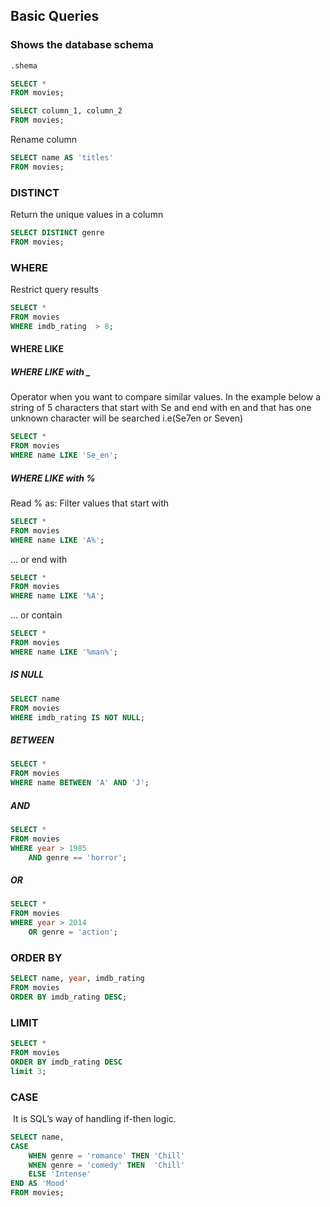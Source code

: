 
## Basic Queries


### Shows the database schema
```sql
.shema
```


```sql
SELECT *
FROM movies;
```


```sql
SELECT column_1, column_2
FROM movies;
```

 Rename column
```sql
SELECT name AS 'titles'
FROM movies;
```

### DISTINCT

Return the unique values in a column

```sql
SELECT DISTINCT genre
FROM movies;
```

### WHERE

Restrict query results 

```sql
SELECT *
FROM movies
WHERE imdb_rating  > 8;
```

#### WHERE LIKE

##### WHERE LIKE with _

Operator when you want to compare similar values. In the example below a string of 5 
characters that start with Se and end with en and that has one unknown character will be searched i.e(Se7en or Seven)


```sql
SELECT *
FROM movies
WHERE name LIKE 'Se_en';
```

##### WHERE LIKE with %

Read % as: Filter values that start with

```sql
SELECT *
FROM movies
WHERE name LIKE 'A%';
```

... or end with


```sql
SELECT *
FROM movies
WHERE name LIKE '%A';
```

... or contain

```sql
SELECT *
FROM movies
WHERE name LIKE '%man%';
```

##### IS NULL

```sql
SELECT name
FROM movies
WHERE imdb_rating IS NOT NULL;

```


##### BETWEEN
```sql
SELECT *
FROM movies
WHERE name BETWEEN 'A' AND 'J';
```

##### AND
```sql
SELECT * 
FROM movies 
WHERE year > 1985
	AND genre == 'horror';
```

##### OR
```sql
SELECT *
FROM movies
WHERE year > 2014
	OR genre = 'action';
```
### ORDER BY

```sql
SELECT name, year, imdb_rating
FROM movies
ORDER BY imdb_rating DESC;
```

### LIMIT
```sql
SELECT *
FROM movies
ORDER BY imdb_rating DESC
limit 3;
```

### CASE

 It is SQL’s way of handling if-then logic.

```sql
SELECT name,
CASE
	WHEN genre = 'romance' THEN 'Chill'
	WHEN genre = 'comedy' THEN  'Chill'
	ELSE 'Intense'
END AS 'Mood'
FROM movies;

```
